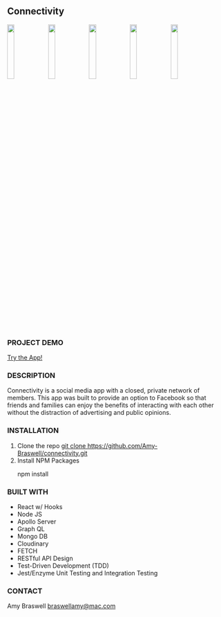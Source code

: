 
<h2> Connectivity </h2>

<img src="https://user-images.githubusercontent.com/55002971/94827980-a5847600-03ce-11eb-8ee4-2b8076300586.jpg" width="18%"></img> <img src="https://user-images.githubusercontent.com/55002971/94827984-a61d0c80-03ce-11eb-8b02-24163a9db52f.jpg" width="18%"></img> <img src="https://user-images.githubusercontent.com/55002971/94827991-a7e6d000-03ce-11eb-894e-cbe2e7568bfc.jpg" width="18%"></img> <img src="https://user-images.githubusercontent.com/55002971/94827999-a87f6680-03ce-11eb-8972-39e97e713eff.jpg" width="18%"></img> <img src="https://user-images.githubusercontent.com/55002971/94828000-a917fd00-03ce-11eb-8925-a6d161b4d248.jpg" width="18%"></img> 

<h3>PROJECT DEMO</h3>
<p><a href="https://connectivity.now.sh/login" target="blank">Try the App!</a></p>

<h3>DESCRIPTION</h3>
<p>Connectivity is a social media app with a closed, private network of members. This app was built to provide an option to Facebook so that friends and families can enjoy the benefits of interacting with each other without the distraction of advertising and public opinions.</p>

<h3>INSTALLATION</h3>
<ol>
    <li>Clone the repo <a href="https://github.com/Amy-Braswell/connectivity.git" target="blank">git clone https://github.com/Amy-Braswell/connectivity.git</a></li>
    <li>Install NPM Packages</li>
        <p>npm install</p>  
</ol>

<h3>BUILT WITH</h3>
<ul>
    <li>React w/ Hooks</li>
    <li>Node JS</li>
    <li>Apollo Server</li>
    <li>Graph QL</li>
    <li>Mongo DB</li>
    <li>Cloudinary</li>
    <li>FETCH</li>
    <li>RESTful API Design</li>
    <li>Test-Driven Development (TDD)</li>
    <li>Jest/Enzyme Unit Testing and Integration Testing</li>
</ul>

<h3>CONTACT</h3>
<p>Amy Braswell  <a href="mailto:braswellamy@mac.com? subject=Connectivity">braswellamy@mac.com</a></p>
